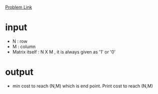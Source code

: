 <a href='https://www.acmicpc.net/problem/2178'>Problem Link </a>
<br>
<h1> input </h1>
<ul>
  <li>N : row 
  <li>M : column
  <li> Matrix itself : N X M , it is always given as '1' or '0' 
</ul>
<h1> output </h2>
  <ul>
    <li> min cost to reach (N,M) which is end point.
Print cost to reach (N,M)

